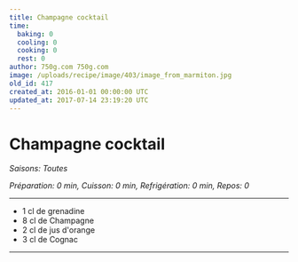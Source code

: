 ```yaml
---
title: Champagne cocktail
time:
  baking: 0
  cooling: 0
  cooking: 0
  rest: 0
author: 750g.com 750g.com
image: /uploads/recipe/image/403/image_from_marmiton.jpg
old_id: 417
created_at: 2016-01-01 00:00:00 UTC
updated_at: 2017-07-14 23:19:20 UTC
---
```


# Champagne cocktail

_Saisons: Toutes_

_Préparation: 0 min, Cuisson: 0 min, Refrigération: 0 min, Repos: 0_

---

- 1 cl de grenadine
- 8 cl de Champagne
- 2 cl de jus d'orange
- 3 cl de Cognac

---
